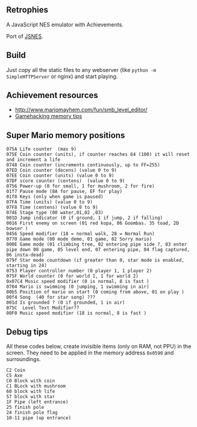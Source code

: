 ## Retrophies

A JavaScript NES emulator with Achievements.

Port of [JSNES](https://github.com/bfirsh/jsnes).

## Build

Just copy all the static files to any webserver
(like `python -m SimpleHTTPServer` or nginx)
and start playing.

## Achievement resources

- http://www.mariomayhem.com/fun/smb_level_editor/
- [Gamehacking memory tips](http://gamehacking.org/game/31010)

## Super Mario memory positions

    075A Life counter  (max 9)
    075E Coin counter (units), if counter reaches 64 (100) it will reset and increment a life
    0748 Coin counter (increments continuously, up to FF=255)
    07ED Coin counter (decens) (value 0 to 9)
    07EE Coin counter (units) (value 0 to 9)
    07DF score counter (centens)  (value 0 to 9)
    0756 Power-up (0 for small, 1 for mushroom, 2 for fire)
    01f7 Pause mode (8A for pause, EF for play)
    01f8 Keys (only when game is paused)
    07FA Time (units) (value 0 to 9)
    07F8 Time (centens) (value 0 to 9)
    074E Stage type (00 water,01,02 ,03)
    001D Jump indicator (0 if ground, 1 if jump, 2 if falling)
    0016 First enemy on screen (01 red kopa, 06 Goombas. 35 toad, 2D bowser )
    0456 Speed modifier (18 = normal walk, 28 = Normal Run)
    0770 Game mode (00 mode demo, 01 game, 02 Sorry mario)
    000E Game mode (01 climbing tree, 02 entering pipe side ?, 03 enter pipe down 08 game, 05 level end, 07 entering pipe, 04 flag captured, 06 insta-dead)
    079f Star mode countdown (if greater than 0, star mode is enabled, starting in 24)
    0753 Player controller number (0 player 1, 1 player 2)
    075F World counter (0 for world 1, 1 for world 2)
    0x07C4 Music speed modifier (0 is normal, 8 is fast )
    0704 Mario is swimming (0 jumping, 1 swimming in air)
    00b5 Position of mario on start (0 coming from above, 01 on play )
    00f4 Song  (40 for star song) ???
    001d Is grounded ? (0 if grounded, 1 in air)
    075C  Level Text Modifier??
    00F0 Music speed modifier (18 is normal, 8 is fast )

## Debug tips

All these codes below, create invisible items (only on RAM, not PPU) in the screen.
They need to be applied in the memory address `0x0590` and surroundings.

    C2 Coin
    C5 Axe
    C0 Block with coin
    C1 BLock with mushroom
    60 block with life
    57 block with star
    1F Pipe (left entrance)
    25 finish pole
    24 finish pole flag
    10-11 pipe (up entrance)
